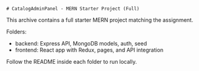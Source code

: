     # CatalogAdminPanel - MERN Starter Project (Full)

This archive contains a full starter MERN project matching the assignment.

Folders:
- backend: Express API, MongoDB models, auth, seed
- frontend: React app with Redux, pages, and API integration

Follow the README inside each folder to run locally.
